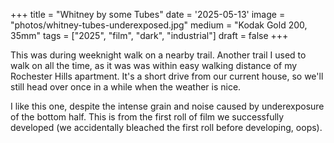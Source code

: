 +++
title = "Whitney by some Tubes"
date = '2025-05-13'
image = "photos/whitney-tubes-underexposed.jpg"
medium = "Kodak Gold 200, 35mm"
tags = ["2025", "film", "dark", "industrial"]
draft = false
+++

This was during weeknight walk on a nearby trail. Another trail I used to walk on all the time, as it was was within
easy walking distance of my Rochester Hills apartment. It's a short drive from our current house,
so we'll still head over once in a while when the weather is nice.

I like this one, despite the intense grain and noise caused by underexposure of the bottom half.
This is from the first roll of film we successfully developed (we accidentally bleached the first roll before
developing, oops).
